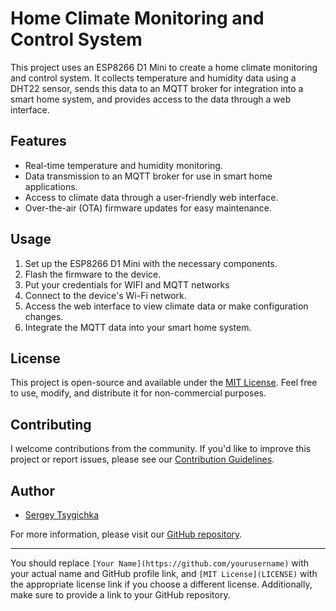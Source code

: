 # Home Climate Monitoring and Control System

This project uses an ESP8266 D1 Mini to create a home climate monitoring and control system. It collects temperature and humidity data using a DHT22 sensor, sends this data to an MQTT broker for integration into a smart home system, and provides access to the data through a web interface. 

## Features

- Real-time temperature and humidity monitoring.
- Data transmission to an MQTT broker for use in smart home applications.
- Access to climate data through a user-friendly web interface.
- Over-the-air (OTA) firmware updates for easy maintenance.

## Usage

1. Set up the ESP8266 D1 Mini with the necessary components.
2. Flash the firmware to the device.
3. Put your credentials for WIFI and MQTT networks
4. Connect to the device's Wi-Fi network.
5. Access the web interface to view climate data or make configuration changes.
6. Integrate the MQTT data into your smart home system.

## License

This project is open-source and available under the [MIT License](LICENSE). Feel free to use, modify, and distribute it for non-commercial purposes.

## Contributing

I welcome contributions from the community. If you'd like to improve this project or report issues, please see our [Contribution Guidelines](CONTRIBUTING.md).

## Author

- [Sergey Tsygichka](https://github.com/sergey-sc)

For more information, please visit our [GitHub repository](https://github.com/sergey-sc/climat-sensor-esp).

---

You should replace `[Your Name](https://github.com/yourusername)` with your actual name and GitHub profile link, and `[MIT License](LICENSE)` with the appropriate license link if you choose a different license. Additionally, make sure to provide a link to your GitHub repository.
